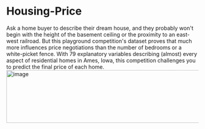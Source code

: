 # Housing-Price
Ask a home buyer to describe their dream house, and they probably won't begin with the height of the basement ceiling or the proximity to an east-west railroad. But this playground competition's dataset proves that much more influences price negotiations than the number of bedrooms or a white-picket fence.
With 79 explanatory variables describing (almost) every aspect of residential homes in Ames, Iowa, this competition challenges you to predict the final price of each home.
<img width="690" height="139" alt="image" src="https://github.com/user-attachments/assets/d846bcee-7aa4-4a0a-8ded-7ede328fe958" />
